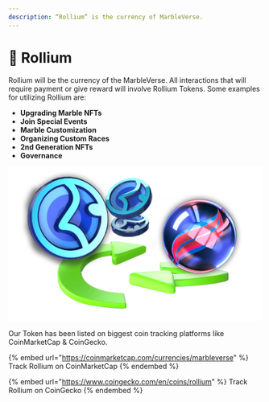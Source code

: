 ```yaml
---
description: “Rollium” is the currency of MarbleVerse.
---
```


# 🔵 Rollium

Rollium will be the currency of the MarbleVerse. All interactions that will require payment or give reward will involve Rollium Tokens. Some examples for utilizing Rollium are:

* **Upgrading Marble NFTs**
* **Join Special Events**
* **Marble Customization**
* **Organizing Custom Races**
* **2nd Generation NFTs**
* **Governance**



![](<../.gitbook/assets/exchange4 (1).png>)

Our Token has been listed on biggest coin tracking platforms like CoinMarketCap & CoinGecko.

{% embed url="https://coinmarketcap.com/currencies/marbleverse" %}
Track Rollium on CoinMarketCap
{% endembed %}

{% embed url="https://www.coingecko.com/en/coins/rollium" %}
Track Rollium on CoinGecko
{% endembed %}
